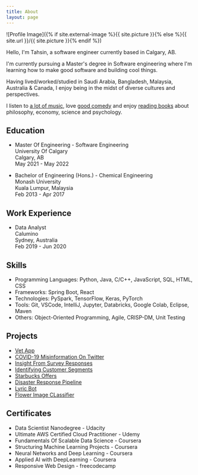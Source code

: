 ```yaml
---
title: About
layout: page
---
```

![Profile Image]({% if site.external-image %}{{ site.picture }}{% else %}{{ site.url }}/{{ site.picture }}{% endif %})

<p>Hello, I'm Tahsin, a software engineer currently based in Calgary, AB.</p>
<p>I'm currently pursuing a Master's degree in Software engineering where I'm learning how to make good software and building cool things.</p>
<p>Having lived/worked/studied in Saudi Arabia, Bangladesh, Malaysia, Australia & Canada, I enjoy being in the midst of diverse cultures and perspectives.</p>
<p>I listen to <a href="https://open.spotify.com/playlist/37i9dQZF1Epq6nHyI9Xsja?si=ce5bbc0aa7ec45c3&nd=1">a lot of music</a>, love <a href="https://www.linkedin.com/in/tahsinac/">good comedy</a> and enjoy <a href="https://app.thestorygraph.com/profile/tahsinac">reading books</a> about philosophy, economy, science and psychology.</p>

<h2>Education</h2>
<ul>
	<li>
		<p>Master Of Engineering - Software Engineering<br>
		University Of Calgary<br>
		Calgary, AB<br>
		May 2021 - May 2022</p>
	</li>
	<li>
		<p>Bachelor of Engineering (Hons.) - Chemical Engineering<br>
		Monash University<br>
		Kuala Lumpur, Malaysia<br>
		Feb 2013 - Apr 2017</p>
	</li>
</ul>


<h2>Work Experience</h2>
<ul>
	<li>
		<p>Data Analyst<br>
		Calumino<br>
		Sydney, Australia<br>
		Feb 2019 - Jun 2020</p>
	</li>
</ul>

<h2>Skills</h2>
<ul class="skill-list">
	<li>Programming Languages: Python, Java, C/C++, JavaScript, SQL, HTML, CSS</li>
	<li>Frameworks: Spring Boot, React</li>
	<li>Technologies: PySpark, TensorFlow, Keras, PyTorch</li>
	<li>Tools: Git, VSCode, IntelliJ, Jupyter, Databricks, Google Colab, Eclipse, Maven</li>
	<li>Others: Object-Oriented Programming, Agile, CRISP-DM, Unit Testing</li>
</ul>

<h2>Projects</h2>
<ul>
	<li><a href="https://github.com/tahsinac/vet-app">Vet App</a></li>
	<li><a href="https://github.com/tahsinac/covid-misinfo-twitter">COVID-19 Misinformation On Twitter</a></li>
	<li><a href="https://towardsdatascience.com/thinking-of-switching-careers-to-a-developer-d4c8f772ef83">Insight From Survey Responses</a></li>
	<li><a href="https://github.com/tahsinac/identify-customer-segments/blob/master/Identify_Customer_Segments.ipynb">Identifying Customer Segments</a></li>
	<li><a href="https://github.com/tahsinac/starbucks-offers/blob/master/Starbucks_Capstone_notebook.ipynb">Starbucks Offers</a></li>
	<li><a href="https://github.com/tahsinac/disaster-response">Disaster Response Pipeline</a></li>
	<li><a href="https://tahsinac.medium.com/lyrics-are-a-form-of-literature-this-twitter-bot-will-help-you-see-it-a8f19cc1078e">Lyric Bot</a></li>
	<li><a href="https://github.com/tahsinac/image-classifier/blob/master/Image%20Classifier%20Project.ipynb">Flower Image CLassifier</a></li>
</ul>

<h2>Certificates</h2>
<ul>
	<li>Data Scientist Nanodegree - Udacity</li>
	<li>Ultimate AWS Certified Cloud Practitioner - Udemy</li>
	<li>Fundamentals Of Scalable Data Science - Coursera</li>
	<li>Structuring Machine Learning Projects - Coursera</li>
	<li>Neural Networks and Deep Learning - Coursera</li>
	<li>Applied AI with DeepLearning - Coursera</li>
	<li>Responsive Web Design - freecodecamp</li>
</ul>

